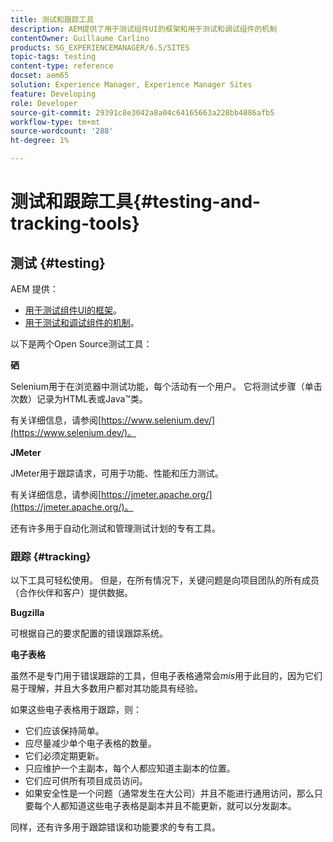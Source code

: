 ```yaml
---
title: 测试和跟踪工具
description: AEM提供了用于测试组件UI的框架和用于测试和调试组件的机制
contentOwner: Guillaume Carlino
products: SG_EXPERIENCEMANAGER/6.5/SITES
topic-tags: testing
content-type: reference
docset: aem65
solution: Experience Manager, Experience Manager Sites
feature: Developing
role: Developer
source-git-commit: 29391c8e3042a8a04c64165663a228bb4886afb5
workflow-type: tm+mt
source-wordcount: '288'
ht-degree: 1%

---
```


# 测试和跟踪工具{#testing-and-tracking-tools}

## 测试 {#testing}

AEM 提供：

* [用于测试组件UI的框架](/help/sites-developing/hobbes.md)。
* [用于测试和调试组件的机制](/help/sites-developing/developer-mode.md)。

以下是两个Open Source测试工具：

**硒**

Selenium用于在浏览器中测试功能，每个活动有一个用户。 它将测试步骤（单击次数）记录为HTML表或Java™类。

有关详细信息，请参阅[https://www.selenium.dev/](https://www.selenium.dev/)。

**JMeter**

JMeter用于跟踪请求，可用于功能、性能和压力测试。

有关详细信息，请参阅[https://jmeter.apache.org/](https://jmeter.apache.org/)。

还有许多用于自动化测试和管理测试计划的专有工具。

### 跟踪 {#tracking}

以下工具可轻松使用。 但是，在所有情况下，关键问题是向项目团队的所有成员（合作伙伴和客户）提供数据。

**Bugzilla**

可根据自己的要求配置的错误跟踪系统。

**电子表格**

虽然不是专门用于错误跟踪的工具，但电子表格通常会&#x200B;*mis*&#x200B;用于此目的，因为它们易于理解，并且大多数用户都对其功能具有经验。

如果这些电子表格用于跟踪，则：

* 它们应该保持简单。
* 应尽量减少单个电子表格的数量。
* 它们必须定期更新。
* 只应维护一个主副本，每个人都应知道主副本的位置。
* 它们应可供所有项目成员访问。
* 如果安全性是一个问题（通常发生在大公司）并且不能进行通用访问，那么只要每个人都知道这些电子表格是副本并且不能更新，就可以分发副本。

同样，还有许多用于跟踪错误和功能要求的专有工具。
